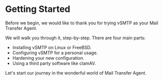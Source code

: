 # Getting Started

Before we begin, we would like to thank you for trying vSMTP as your Mail Transfer Agent.

We will walk you through it, step-by-step.
There are four main parts:

- Installing vSMTP on Linux or FreeBSD.
- Configuring vSMTP for a personal usage.
- Hardening your new configuration.
- Using a third party software like clamAV.

Let's start our journey in the wonderful world of Mail Transfer Agent.
